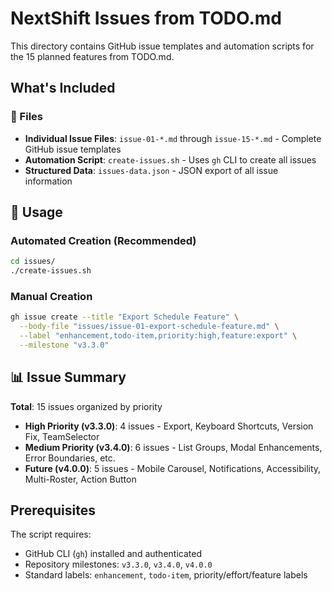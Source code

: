 # NextShift Issues from TODO.md

This directory contains GitHub issue templates and automation scripts for the 15 planned features from TODO.md.

## What's Included

### 📁 Files
- **Individual Issue Files**: `issue-01-*.md` through `issue-15-*.md` - Complete GitHub issue templates
- **Automation Script**: `create-issues.sh` - Uses `gh` CLI to create all issues
- **Structured Data**: `issues-data.json` - JSON export of all issue information

## 🚀 Usage

### Automated Creation (Recommended)
```bash
cd issues/
./create-issues.sh
```

### Manual Creation
```bash
gh issue create --title "Export Schedule Feature" \
  --body-file "issues/issue-01-export-schedule-feature.md" \
  --label "enhancement,todo-item,priority:high,feature:export" \
  --milestone "v3.3.0"
```

## 📊 Issue Summary

**Total**: 15 issues organized by priority
- **High Priority (v3.3.0)**: 4 issues - Export, Keyboard Shortcuts, Version Fix, TeamSelector
- **Medium Priority (v3.4.0)**: 6 issues - List Groups, Modal Enhancements, Error Boundaries, etc.
- **Future (v4.0.0)**: 5 issues - Mobile Carousel, Notifications, Accessibility, Multi-Roster, Action Button

## Prerequisites

The script requires:
- GitHub CLI (`gh`) installed and authenticated
- Repository milestones: `v3.3.0`, `v3.4.0`, `v4.0.0`
- Standard labels: `enhancement`, `todo-item`, priority/effort/feature labels
